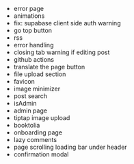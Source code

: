 - error page
- animations
- fix: supabase client side auth warning
- go top button
- rss
- error handling
- closing tab warning if editing post
- github actions
- translate the page button
- file upload section
- favicon
- image minimizer
- post search
- isAdmin
- admin page
- tiptap image upload
- booktolia
- onboarding page
- lazy comments
- page scrolling loading bar under header
- confirmation modal
